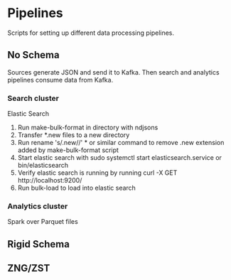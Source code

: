 # Pipelines
Scripts for setting up different data processing pipelines.

## No Schema

Sources generate JSON and send it to Kafka. Then search and analytics pipelines consume data from Kafka.

### Search cluster

Elastic Search
1. Run make-bulk-format in directory with ndjsons
2. Transfer *.new files to a new directory
3. Run rename 's/.new//' * or similar command to remove .new extension added by make-bulk-format script
4. Start elastic search with sudo systemctl start elasticsearch.service or bin/elasticsearch
5. Verify elastic search is running by running curl -X GET http://localhost:9200/ 
5. Run bulk-load to load into elastic search

### Analytics cluster

Spark over Parquet files

## Rigid Schema

## ZNG/ZST
